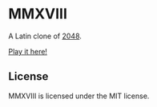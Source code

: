 # MMXVIII
A Latin clone of [2048](http://gabrielecirulli.github.io/2048/).

[Play it here!](http://euclio.github.io/MMXVIII/)

## License
MMXVIII is licensed under the MIT license.
